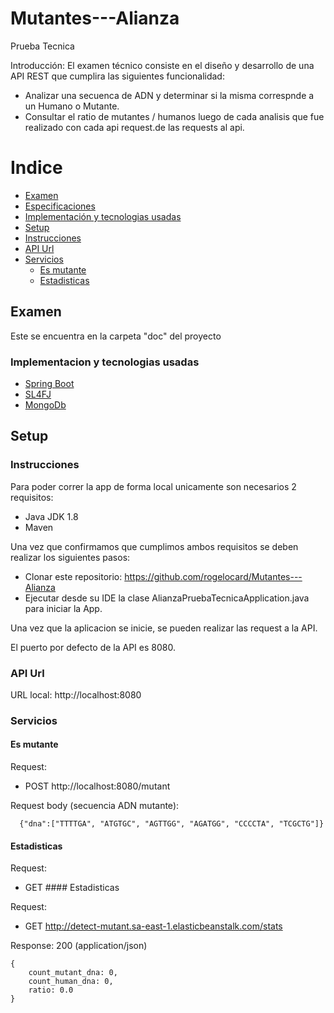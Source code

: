 # Mutantes---Alianza
Prueba Tecnica 

Introducción:
El examen técnico consiste en el diseño y desarrollo de una API REST que cumplira las siguientes funcionalidad:
 - Analizar una secuenca de ADN y determinar si la misma correspnde a un Humano o Mutante.
 - Consultar el ratio de mutantes / humanos luego de cada analisis que fue realizado con cada api request.de las requests al api.

# Indice

-  [Examen](#examen)
  -  [Especificaciones](#especificaciones)
  -  [Implementación y tecnologias usadas](#implementaci%C3%B3n-y-tecnologias-usadas)
-  [Setup](#setup)
  -  [Instrucciones](#instrucciones)
  -  [API Url](#api)
  -  [Servicios](#servicios)
     -  [Es mutante](#es-mutante)
     -  [Estadisticas](#estadisticas)

## Examen
Este se encuentra en la carpeta "doc" del proyecto
### Implementacion y tecnologias usadas

- [Spring Boot](https://projects.spring.io/spring-boot/)
- [SL4FJ](https://www.slf4j.org/)
- [MongoDb](https://www.mongodb.com/)

## Setup

### Instrucciones
Para poder correr la app de forma local unicamente son necesarios 2 requisitos:
  - Java JDK 1.8
  - Maven

Una vez que confirmamos que cumplimos ambos requisitos se deben realizar los siguientes pasos:
  - Clonar este repositorio: https://github.com/rogelocard/Mutantes---Alianza
  - Ejecutar desde su IDE la clase AlianzaPruebaTecnicaApplication.java para iniciar la App.

Una vez que la aplicacion se inicie, se pueden realizar las request a la API.

El puerto por defecto de la API es 8080.

### API Url

URL local: http://localhost:8080

### Servicios
#### Es mutante

Request: 
- POST http://localhost:8080/mutant

Request body (secuencia ADN mutante):

```
  {"dna":["TTTTGA", "ATGTGC", "AGTTGG", "AGATGG", "CCCCTA", "TCGCTG"]}
```

#### Estadisticas

Request: 
- GET #### Estadisticas

Request: 
- GET http://detect-mutant.sa-east-1.elasticbeanstalk.com/stats

Response: 200 (application/json)

```
{
    count_mutant_dna: 0,
    count_human_dna: 0,
    ratio: 0.0
}
```


